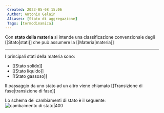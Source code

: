 ```yaml
---
 Created: 2023-05-08 15:06
 Author: Antonio Gelain
 Aliases: [Stato di aggregazione]
 Tags: [termodinamica]
---
```


Con **stato della materia** si intende una classificazione convenzionale degli [[Stato|stati]] che può assumere  la [[Materia|materia]]

---

I principali stati della materia sono:
- [[Stato solido]]
- [[Stato liquido]]
- [[Stato gassoso]]

Il passaggio da uno stato ad un altro viene chiamato [[Transizione di fase|transizione di fase]]

Lo schema dei cambiamenti di stato è il seguente:
![cambaimento di stato|400](https://www.science.unitn.it/~fisica1/fisica1/appunti/termo/cap_3/images/cambi%20di%20stato.gif)